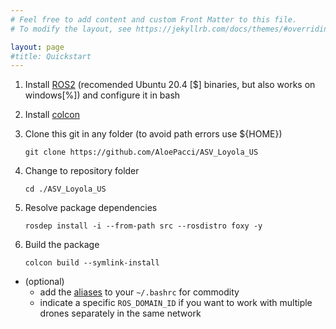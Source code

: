 ```yaml
---
# Feel free to add content and custom Front Matter to this file.
# To modify the layout, see https://jekyllrb.com/docs/themes/#overriding-theme-defaults

layout: page
#title: Quickstart
---
```


1. Install [ROS2](https://docs.ros.org/en/foxy/Installation.html) (recomended Ubuntu 20.4 [$] binaries, but also works on windows[%]) and configure it in bash
2. Install [colcon](https://docs.ros.org/en/foxy/Tutorials/Colcon-Tutorial.html)
3. Clone this git in any folder (to avoid path errors use ${HOME})

   `git clone https://github.com/AloePacci/ASV_Loyola_US`
4. Change to repository folder

   `cd ./ASV_Loyola_US`
5. Resolve package dependencies 

   `rosdep install -i --from-path src --rosdistro foxy -y`
6. Build the package

   `colcon build --symlink-install`


- (optional)
  - add the [aliases](./aliases.html) to your `~/.bashrc` for commodity
  - indicate a specific `ROS_DOMAIN_ID` if you want to work with multiple drones separately in the same network
